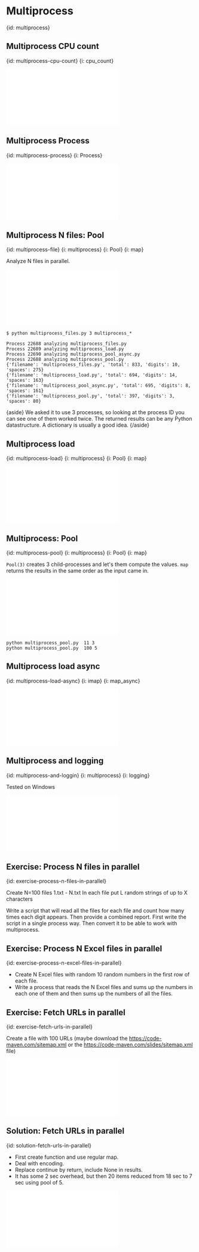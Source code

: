 # Multiprocess
{id: multiprocess}

## Multiprocess CPU count
{id: multiprocess-cpu-count}
{i: cpu_count}

![](examples/multiprocess/cpu_count.py)

## Multiprocess Process
{id: multiprocess-process}
{i: Process}

![](examples/multiprocess/cpu_count.py)


## Multiprocess N files: Pool
{id: multiprocess-file}
{i: multiprocess}
{i: Pool}
{i: map}

Analyze N files in parallel.

![](examples/multiprocess/multiprocess_files.py)

```
$ python multiprocess_files.py 3 multiprocess_*

Process 22688 analyzing multiprocess_files.py
Process 22689 analyzing multiprocess_load.py
Process 22690 analyzing multiprocess_pool_async.py
Process 22688 analyzing multiprocess_pool.py
{'filename': 'multiprocess_files.py', 'total': 833, 'digits': 10, 'spaces': 275}
{'filename': 'multiprocess_load.py', 'total': 694, 'digits': 14, 'spaces': 163}
{'filename': 'multiprocess_pool_async.py', 'total': 695, 'digits': 8, 'spaces': 161}
{'filename': 'multiprocess_pool.py', 'total': 397, 'digits': 3, 'spaces': 80}
```

{aside}
We asked it to use 3 processes, so looking at the process ID you can see one of them worked twice.
The returned results can be any Python datastructure. A dictionary is usually a good idea.
{/aside}


## Multiprocess load
{id: multiprocess-load}
{i: multiprocess}
{i: Pool}
{i: map}

![](examples/multiprocess/multiprocess_load.py)


## Multiprocess: Pool
{id: multiprocess-pool}
{i: multiprocess}
{i: Pool}
{i: map}

`Pool(3)` creates 3 child-processes and let's them compute the values. `map`
returns the results in the same order as the input came in.

![](examples/multiprocess/multiprocess_pool.py)

```
python multiprocess_pool.py  11 3
python multiprocess_pool.py  100 5
```


## Multiprocess load async
{id: multiprocess-load-async}
{i: imap}
{i: map_async}

![](examples/multiprocess/multiprocess_pool_async.py)


## Multiprocess and logging
{id: multiprocess-and-loggin}
{i: multiprocess}
{i: logging}

Tested on Windows

![](examples/multiprocess/multiprocessing_and_logging.py)

## Exercise: Process N files in parallel
{id: exercise-process-n-files-in-parallel}

Create N=100 files 1.txt - N.txt
In each file put L random strings of up to X characters

Write a script that will read all the files for each file and count how many times each digit appears. Then provide a combined report. First write the script in a single process way.
Then convert it to be able to work with multiprocess.

## Exercise: Process N Excel files in parallel
{id: exercise-process-n-excel-files-in-parallel}

* Create N Excel files with random 10 random numbers in the first row of each file.
* Write a process that reads the N Excel files and sums up the numbers in each one of them and then sums up the numbers of all the files.

## Exercise: Fetch URLs in parallel
{id: exercise-fetch-urls-in-parallel}

Create a file with 100 URLs (maybe download the https://code-maven.com/sitemap.xml or the https://code-maven.com/slides/sitemap.xml file)

![](examples/parallel/fetch_urls.py)

## Solution: Fetch URLs in parallel
{id: solution-fetch-urls-in-parallel}

* First create function and use regular map.
* Deal with encoding.
* Replace continue by return, include None in results.
* It has some 2 sec overhead, but then 20 items reduced from 18 sec to 7 sec using pool of 5.

![](examples/parallel/fetch_urls_multiprocess.py)

